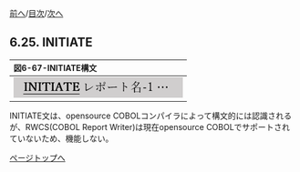 <!--navi start1-->
[前へ](6-24.md)/[目次](https://opensourcecobol.github.io/markdown/TOC.html)/[次へ](6-26.md)
<!--navi end1-->
## 6.25. INITIATE

|図6-67-INITIATE構文|
|:--|
|![alt text](Image/6-67.png)|

INITIATE文は、opensource COBOLコンパイラによって構文的には認識されるが、RWCS(COBOL Report Writer)は現在opensource COBOLでサポートされていないため、機能しない。

<!--navi start2-->

[ページトップへ](6-25.md)
<!--navi end2-->
